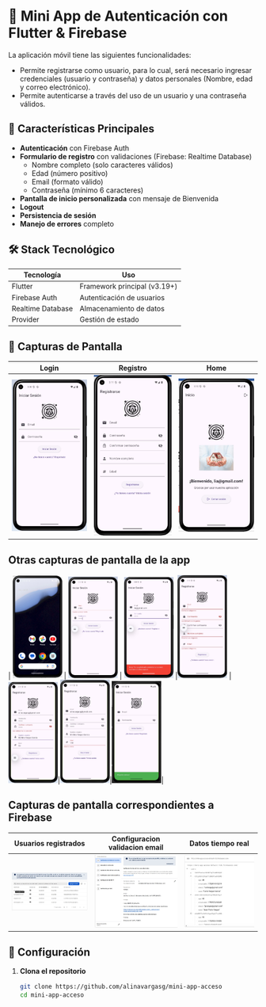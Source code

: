 # 📱 Mini App de Autenticación con Flutter & Firebase

La aplicación móvil tiene las siguientes funcionalidades:
-	Permite registrarse como usuario, para lo cual, será necesario ingresar credenciales (usuario y contraseña) y datos personales (Nombre, edad y correo electrónico).
-	Permite autenticarse a través del uso de un usuario y una contraseña válidos.

## 🚀 Características Principales

- **Autenticación** con Firebase Auth
- **Formulario de registro** con validaciones (Firebase: Realtime Database)
  - Nombre completo (solo caracteres válidos)
  - Edad (número positivo)
  - Email (formato válido)
  - Contraseña (mínimo 6 caracteres)
- **Pantalla de inicio personalizada** con mensaje de Bienvenida
- **Logout**
- **Persistencia de sesión**
- **Manejo de errores** completo

## 🛠 Stack Tecnológico

| Tecnología       | Uso                          |
|------------------|------------------------------|
| Flutter          | Framework principal (v3.19+) |
| Firebase Auth    | Autenticación de usuarios    |
| Realtime Database| Almacenamiento de datos      |
| Provider         | Gestión de estado            |

## 📸 Capturas de Pantalla

| Login | Registro | Home |
|-------|----------|------|
| <img src="screenshots/form_inicio_sesion.jpg" width="200"> | <img src="screenshots/formulario_registro.jpg" width="200"> | <img src="screenshots/pantalla_inicio.jpg" width="200"> |

## Otras capturas de pantalla de la app

| <img src="screenshots/icono_de_acceso.jpg" width="100"> | <img src="screenshots/validacion1_inicio_sesion.jpg" width="100"> | <img src="screenshots/validacion2_inicio_sesion.jpg" width="100"> |<img src="screenshots/validacion1_registro.jpg" width="100"> |<img src="screenshots/validacion2_registro.jpg" width="100">|<img src="screenshots/validacion3_registro.jpg" width="100">|<img src="screenshots/registro_exitoso.jpg" width="100">|

## Capturas de pantalla correspondientes a Firebase

| Usuarios registrados | Configuracion validacion email | Datos tiempo real |
|-------|----------|------|
| <img src="screenshots/firebase_1.jpg" width="200"> | <img src="screenshots/firebase_2.jpg" width="200"> | <img src="screenshots/firebase_3.jpg" width="200"> |

## 🔧 Configuración

1. **Clona el repositorio**
   ```bash
   git clone https://github.com/alinavargasg/mini-app-acceso
   cd mini-app-acceso